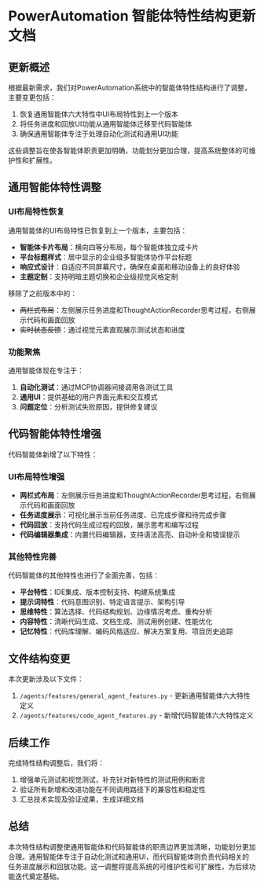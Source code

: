# PowerAutomation 智能体特性结构更新文档

## 更新概述

根据最新需求，我们对PowerAutomation系统中的智能体特性结构进行了调整，主要变更包括：

1. 恢复通用智能体六大特性中UI布局特性到上一个版本
2. 将任务进度和回放UI功能从通用智能体迁移至代码智能体
3. 确保通用智能体专注于处理自动化测试和通用UI功能

这些调整旨在使各智能体职责更加明确，功能划分更加合理，提高系统整体的可维护性和扩展性。

## 通用智能体特性调整

### UI布局特性恢复

通用智能体的UI布局特性已恢复到上一个版本，主要包括：

- **智能体卡片布局**：横向四等分布局，每个智能体独立成卡片
- **平台标题样式**：居中显示的企业级多智能体协作平台标题
- **响应式设计**：自适应不同屏幕尺寸，确保在桌面和移动设备上的良好体验
- **主题定制**：支持明暗主题切换和企业级视觉风格定制

移除了之前版本中的：

- ~~两栏式布局~~：左侧展示任务进度和ThoughtActionRecorder思考过程，右侧展示代码和画面回放
- ~~实时状态反馈~~：通过视觉元素直观展示测试状态和进度

### 功能聚焦

通用智能体现在专注于：

1. **自动化测试**：通过MCP协调器间接调用各测试工具
2. **通用UI**：提供基础的用户界面元素和交互模式
3. **问题定位**：分析测试失败原因，提供修复建议

## 代码智能体特性增强

代码智能体新增了以下特性：

### UI布局特性增强

- **两栏式布局**：左侧展示任务进度和ThoughtActionRecorder思考过程，右侧展示代码和画面回放
- **任务进度展示**：可视化展示当前任务进度、已完成步骤和待完成步骤
- **代码回放**：支持代码生成过程的回放，展示思考和编写过程
- **代码编辑器集成**：内置代码编辑器，支持语法高亮、自动补全和错误提示

### 其他特性完善

代码智能体的其他特性也进行了全面完善，包括：

- **平台特性**：IDE集成、版本控制支持、构建系统集成
- **提示词特性**：代码意图识别、特定语言提示、架构引导
- **思维特性**：算法选择、代码结构规划、边缘情况考虑、重构分析
- **内容特性**：清晰代码生成、文档生成、测试用例创建、性能优化
- **记忆特性**：代码库理解、编码风格适应、解决方案复用、项目历史追踪

## 文件结构变更

本次更新涉及以下文件：

1. `/agents/features/general_agent_features.py` - 更新通用智能体六大特性定义
2. `/agents/features/code_agent_features.py` - 新增代码智能体六大特性定义

## 后续工作

完成特性结构调整后，我们将：

1. 增强单元测试和视觉测试，补充针对新特性的测试用例和断言
2. 验证所有新增和改进功能在不同调用路径下的兼容性和稳定性
3. 汇总技术实现及验证成果，生成详细文档

## 总结

本次特性结构调整使通用智能体和代码智能体的职责边界更加清晰，功能划分更加合理。通用智能体专注于自动化测试和通用UI，而代码智能体则负责代码相关的任务进度展示和回放功能。这一调整将提高系统的可维护性和可扩展性，为后续功能迭代奠定基础。
